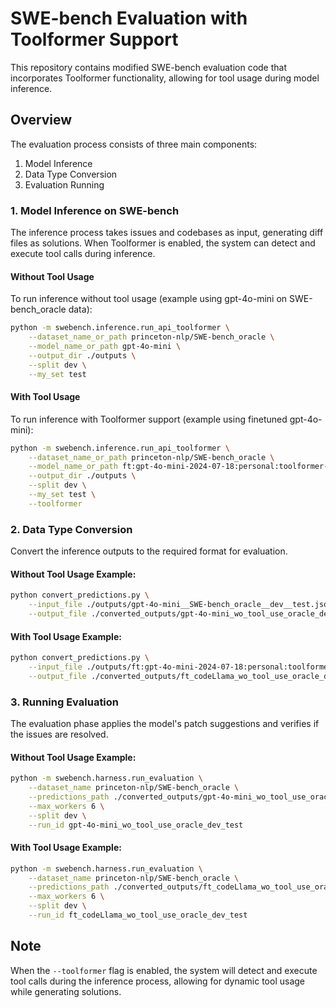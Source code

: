 # SWE-bench Evaluation with Toolformer Support

This repository contains modified SWE-bench evaluation code that incorporates Toolformer functionality, allowing for tool usage during model inference.

## Overview

The evaluation process consists of three main components:

1. Model Inference
2. Data Type Conversion
3. Evaluation Running

### 1. Model Inference on SWE-bench

The inference process takes issues and codebases as input, generating diff files as solutions. When Toolformer is enabled, the system can detect and execute tool calls during inference.

#### Without Tool Usage

To run inference without tool usage (example using gpt-4o-mini on SWE-bench_oracle data):

```bash
python -m swebench.inference.run_api_toolformer \
    --dataset_name_or_path princeton-nlp/SWE-bench_oracle \
    --model_name_or_path gpt-4o-mini \
    --output_dir ./outputs \
    --split dev \
    --my_set test
```

#### With Tool Usage

To run inference with Toolformer support (example using finetuned gpt-4o-mini):

```bash
python -m swebench.inference.run_api_toolformer \
    --dataset_name_or_path princeton-nlp/SWE-bench_oracle \
    --model_name_or_path ft:gpt-4o-mini-2024-07-18:personal:toolformer-mistral:AfWBG2x5 \
    --output_dir ./outputs \
    --split dev \
    --my_set test \
    --toolformer
```

### 2. Data Type Conversion

Convert the inference outputs to the required format for evaluation.

#### Without Tool Usage Example:

```bash
python convert_predictions.py \
    --input_file ./outputs/gpt-4o-mini__SWE-bench_oracle__dev__test.jsonl \
    --output_file ./converted_outputs/gpt-4o-mini_wo_tool_use_oracle_dev_test.json
```

#### With Tool Usage Example:

```bash
python convert_predictions.py \
    --input_file ./outputs/ft:gpt-4o-mini-2024-07-18:personal:toolformer-mistral:AfWBG2x5__SWE-bench_oracle__dev__test.jsonl \
    --output_file ./converted_outputs/ft_codeLlama_wo_tool_use_oracle_dev_test.json
```

### 3. Running Evaluation

The evaluation phase applies the model's patch suggestions and verifies if the issues are resolved.

#### Without Tool Usage Example:

```bash
python -m swebench.harness.run_evaluation \
    --dataset_name princeton-nlp/SWE-bench_oracle \
    --predictions_path ./converted_outputs/gpt-4o-mini_wo_tool_use_oracle_dev_testtest.json \
    --max_workers 6 \
    --split dev \
    --run_id gpt-4o-mini_wo_tool_use_oracle_dev_test
```

#### With Tool Usage Example:

```bash
python -m swebench.harness.run_evaluation \
    --dataset_name princeton-nlp/SWE-bench_oracle \
    --predictions_path ./converted_outputs/ft_codeLlama_wo_tool_use_oracle_dev_test.json \
    --max_workers 6 \
    --split dev \
    --run_id ft_codeLlama_wo_tool_use_oracle_dev_test
```

## Note

When the `--toolformer` flag is enabled, the system will detect and execute tool calls during the inference process, allowing for dynamic tool usage while generating solutions.